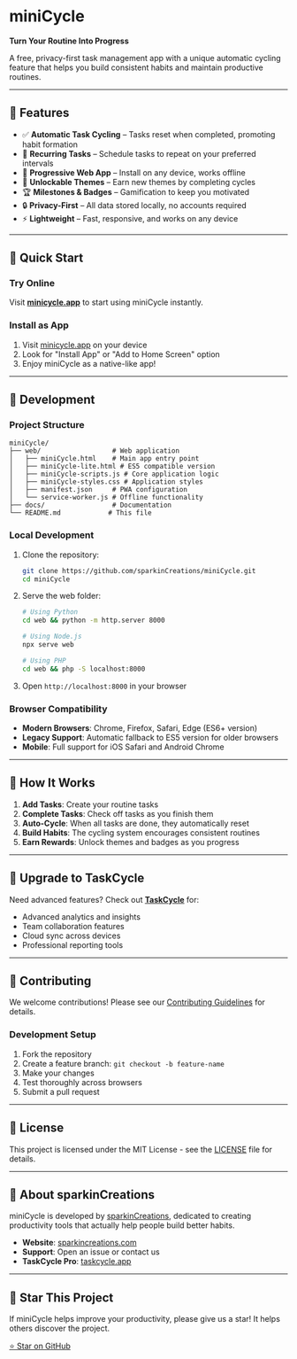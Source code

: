 # miniCycle

**Turn Your Routine Into Progress**

A free, privacy-first task management app with a unique automatic cycling feature that helps you build consistent habits and maintain productive routines.

---

## 🌟 Features

- ✅ **Automatic Task Cycling** – Tasks reset when completed, promoting habit formation
- 🔁 **Recurring Tasks** – Schedule tasks to repeat on your preferred intervals
- 📱 **Progressive Web App** – Install on any device, works offline
- 🎨 **Unlockable Themes** – Earn new themes by completing cycles
- 🏆 **Milestones & Badges** – Gamification to keep you motivated
- 🔒 **Privacy-First** – All data stored locally, no accounts required
- ⚡ **Lightweight** – Fast, responsive, and works on any device

---

## 🚀 Quick Start

### Try Online
Visit **[minicycle.app](https://minicycle.app)** to start using miniCycle instantly.

### Install as App
1. Visit [minicycle.app](https://minicycle.app) on your device
2. Look for "Install App" or "Add to Home Screen" option
3. Enjoy miniCycle as a native-like app!

---

## 🔧 Development

### Project Structure
```
miniCycle/
├── web/                  # Web application
│   ├── miniCycle.html    # Main app entry point
│   ├── miniCycle-lite.html # ES5 compatible version
│   ├── miniCycle-scripts.js # Core application logic
│   ├── miniCycle-styles.css # Application styles
│   ├── manifest.json     # PWA configuration
│   └── service-worker.js # Offline functionality
├── docs/                 # Documentation
└── README.md            # This file
```

### Local Development
1. Clone the repository:
   ```bash
   git clone https://github.com/sparkinCreations/miniCycle.git
   cd miniCycle
   ```

2. Serve the web folder:
   ```bash
   # Using Python
   cd web && python -m http.server 8000
   
   # Using Node.js
   npx serve web
   
   # Using PHP
   cd web && php -S localhost:8000
   ```

3. Open `http://localhost:8000` in your browser

### Browser Compatibility
- **Modern Browsers**: Chrome, Firefox, Safari, Edge (ES6+ version)
- **Legacy Support**: Automatic fallback to ES5 version for older browsers
- **Mobile**: Full support for iOS Safari and Android Chrome

---

## 🎯 How It Works

1. **Add Tasks**: Create your routine tasks
2. **Complete Tasks**: Check off tasks as you finish them
3. **Auto-Cycle**: When all tasks are done, they automatically reset
4. **Build Habits**: The cycling system encourages consistent routines
5. **Earn Rewards**: Unlock themes and badges as you progress

---

## 🔄 Upgrade to TaskCycle

Need advanced features? Check out **[TaskCycle](https://taskcycle.app)** for:
- Advanced analytics and insights
- Team collaboration features
- Cloud sync across devices
- Professional reporting tools

---

## 🤝 Contributing

We welcome contributions! Please see our [Contributing Guidelines](CONTRIBUTING.md) for details.

### Development Setup
1. Fork the repository
2. Create a feature branch: `git checkout -b feature-name`
3. Make your changes
4. Test thoroughly across browsers
5. Submit a pull request

---

## 📄 License

This project is licensed under the MIT License - see the [LICENSE](LICENSE) file for details.

---

## 🏢 About sparkinCreations

miniCycle is developed by [sparkinCreations](https://sparkincreations.com), dedicated to creating productivity tools that actually help people build better habits.

- **Website**: [sparkincreations.com](https://sparkincreations.com)
- **Support**: Open an issue or contact us
- **TaskCycle Pro**: [taskcycle.app](https://taskcycle.app)

---

## 🌟 Star This Project

If miniCycle helps improve your productivity, please give us a star! It helps others discover the project.

[⭐ Star on GitHub](https://github.com/sparkinCreations/miniCycle)
